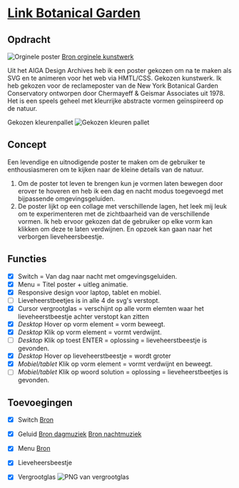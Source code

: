 # [Link Botanical Garden](https://demilouise.github.io/webanimatie/)

## Opdracht
![Orginele poster](https://iili.io/JXxIoB.jpg)
[Bron orginele kunstwerk](https://designarchives.aiga.org/#/entries/%2Bdiscipline%3A%22Promotional%20design%20and%20advertising%22/_/detail/relevance/asc/1269/7/20070/new-york-botanical-garden-conservatory-poster/1)

Uit het AIGA Design Archives heb ik een poster gekozen om na te maken als SVG en te animeren voor het web via HMTL/CSS. 
Gekozen kunstwerk. Ik heb gekozen voor de reclameposter van de New York Botanical Garden Conservatory ontworpen door Chermayeff & Geismar Associates uit 1978. Het is een speels geheel met kleurrijke abstracte vormen geïnspireerd op de natuur. 

Gekozen kleurenpallet
![Gekozen kleuren pallet](https://iili.io/JXxRKF.png)

## Concept
Een levendige en uitnodigende poster te maken om de gebruiker te enthousiasmeren om te kijken naar de kleine details van de natuur. 
1. Om de poster tot leven te brengen kun je vormen laten bewegen door erover te hoveren en heb ik een dag en nacht modus toegevoegd met bijpassende omgevingsgeluiden.
2. De poster lijkt op een collage met verschillende lagen, het leek mij leuk om te experimenteren met de zichtbaarheid van de verschillende vormen. Ik heb ervoor gekozen dat de gebruiker op elke vorm kan klikken om deze te laten verdwijnen. En opzoek kan gaan naar het verborgen lieveheersbeestje. 

## Functies
- [x] Switch = Van dag naar nacht met omgevingsgeluiden.
- [x] Menu = Titel poster + uitleg animatie.
- [x] Responsive design voor laptop, tablet en mobiel.
- [ ] Lieveheerstbeetjes is in alle 4 de svg's verstopt.
- [x] Cursor vergrootglas = verschijnt op alle vorm elemten waar het lieveheerstbeestje achter verstopt kan zitten
- [x] *Desktop* Hover op vorm element = vorm beweegt.
- [x] *Desktop* Klik op vorm element = vormt verdwijnt.
- [ ] *Desktop* Klik op toest ENTER = oplossing = lieveheerstbeestje is gevonden.
- [x] *Desktop* Hover op lieveheerstbeestje = wordt groter
- [x] *Mobiel/tablet* Klik op vorm element = vormt verdwijnt en beweegt.
- [ ] *Mobiel/tablet* Klik op woord solution = oplossing = lieveheerstbeetjes is gevonden.

## Toevoegingen
- [x] Switch [Bron](https://www.youtube.com/watch?v=_f036OpnuWo)
- [x] Geluid [Bron dagmuziek](https://www.youtube.com/watch?v=DqewBvd-bAA&t=2s) [Bron nachtmuziek](https://www.youtube.com/watch?v=tOcN0QLRQa4&t=15s)
- [x] Menu [Bron](https://codepen.io/erikterwan/pen/EVzeRP)
- [x] Lieveheersbeestje
- [x] Vergrootglas ![PNG van vergrootglas](https://iili.io/J7e2Y7.png)

